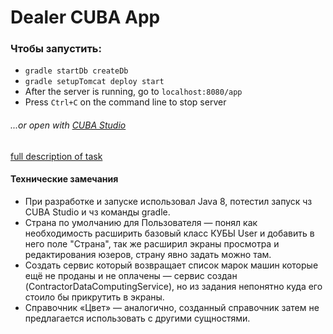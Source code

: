 # Dealer CUBA App

### Чтобы запустить:
* `gradle startDb createDb`
* `gradle setupTomcat deploy start`
* After the server is running, go to `localhost:8080/app`
* Press `Ctrl+C` on the command line to stop server

###### ...or open with <a href="https://doc.cuba-platform.com/studio/">CUBA Studio</a>

<a href="task.pdf">full description of task</a><br/>

#### Технические замечания
* При разработке и запуске использовал  Java 8, потестил запуск чз CUBA Studio и чз команды gradle.
* Страна по умолчанию для Пользователя — понял как необходимость расширить базовый класс КУБЫ User
и добавить в него поле "Страна", так же расширил экраны просмотра и редактирования юзеров, страну явно задать можно там.
* Создать сервис который возвращает список марок машин которые ещё не проданы и не оплачены
— сервис создан (ContractorDataComputingService), но из задания непонятно куда его стоило бы прикрутить в экраны.
* Справочник «Цвет» — аналогично, созданный справочник затем не предлагается использовать с другими сущностями.
